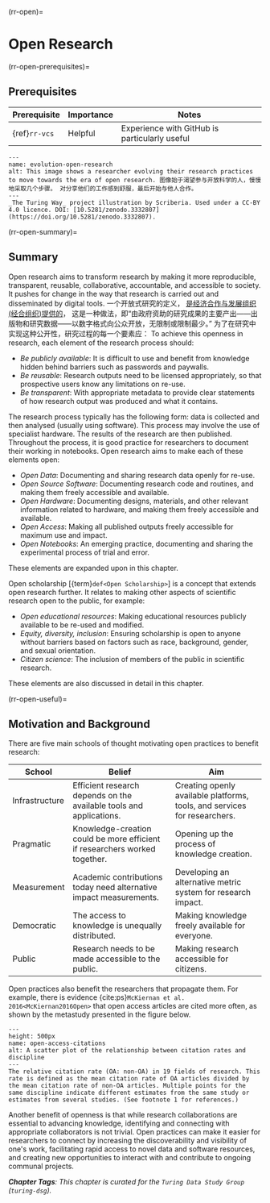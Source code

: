(rr-open)=
# Open Research

(rr-open-prerequisites)=
## Prerequisites

| Prerequisite  | Importance | Notes                                         |
| ------------- | ---------- | --------------------------------------------- |
| {ref}`rr-vcs` | Helpful    | Experience with GitHub is particularly useful |


```{figure} ../figures/evolution-open-research.jpg
---
name: evolution-open-research
alt: This image shows a researcher evolving their research practices to move towards the era of open research. 图像始于渴望参与开放科学的人，慢慢地采取几个步骤。 对分享他们的工作感到舒服，最后开始与他人合作。
---
_The Turing Way_ project illustration by Scriberia. Used under a CC-BY 4.0 licence. DOI: [10.5281/zenodo.3332807](https://doi.org/10.5281/zenodo.3332807).
```

(rr-open-summary)=
## Summary

Open research aims to transform research by making it more reproducible, transparent, reusable, collaborative, accountable, and accessible to society. It pushes for change in the way that research is carried out and disseminated by digital tools. 一个开放式研究的定义， [是经济合作与发展组织(经合组织)提供的](https://www.fct.pt/dsi/docs/Making_Open_Science_a_Reality.pdf "Making Open Science a Reality, OECD Science, Technology and Industry Policy Papers No. 25")， 这是一种做法，即“由政府资助的研究成果的主要产出——出版物和研究数据——以数字格式向公众开放，无限制或限制最少。” 为了在研究中实现这种公开性，研究过程的每一个要素应： To achieve this openness in research, each element of the research process should:

- _Be publicly available_: It is difficult to use and benefit from knowledge hidden behind barriers such as passwords and paywalls.
- _Be reusable_: Research outputs need to be licensed appropriately, so that prospective users know any limitations on re-use.
- _Be transparent_: With appropriate metadata to provide clear statements of how research output was produced and what it contains.

The research process typically has the following form: data is collected and then analysed (usually using software). This process may involve the use of specialist hardware. The results of the research are then published. Throughout the process, it is good practice for researchers to document their working in notebooks. Open research aims to make each of these elements open:

- _Open Data_: Documenting and sharing research data openly for re-use.
- _Open Source Software_: Documenting research code and routines, and making them freely accessible and available.
- _Open Hardware_: Documenting designs, materials, and other relevant information related to hardware, and making them freely accessible and available.
- _Open Access_: Making all published outputs freely accessible for maximum use and impact.
- _Open Notebooks_: An emerging practice, documenting and sharing the experimental process of trial and error.

These elements are expanded upon in this chapter.

Open scholarship [{term}`def<Open Scholarship>`] is a concept that extends open research further. It relates to making other aspects of scientific research open to the public, for example:

- _Open educational resources_: Making educational resources publicly available to be re-used and modified.
- _Equity, diversity, inclusion_: Ensuring scholarship is open to anyone without barriers based on factors such as race, background, gender, and sexual orientation.
- _Citizen science_: The inclusion of members of the public in scientific research.

These elements are also discussed in detail in this chapter.

(rr-open-useful)=
## Motivation and Background

There are five main schools of thought motivating open practices to benefit research:

| School         | Belief                                                                     | Aim                                                                       |
| -------------- | -------------------------------------------------------------------------- | ------------------------------------------------------------------------- |
| Infrastructure | Efficient research depends on the available tools and applications.        | Creating openly available platforms, tools, and services for researchers. |
| Pragmatic      | Knowledge-creation could be more efficient if researchers worked together. | Opening up the process of knowledge creation.                             |
| Measurement    | Academic contributions today need alternative impact measurements.         | Developing an alternative metric system for research impact.              |
| Democratic     | The access to knowledge is unequally distributed.                          | Making knowledge freely available for everyone.                           |
| Public         | Research needs to be made accessible to the public.                        | Making research accessible for citizens.                                  |

Open practices also benefit the researchers that propagate them. For example, there is evidence {cite:ps}`McKiernan et al. 2016<McKiernan2016Open>` that open access articles are cited more often, as shown by the metastudy presented in the figure below.

```{figure} ../figures/open-access-citations.jpg
---
height: 500px
name: open-access-citations
alt: A scatter plot of the relationship between citation rates and discipline
---
The relative citation rate (OA: non-OA) in 19 fields of research. This rate is defined as the mean citation rate of OA articles divided by the mean citation rate of non-OA articles. Multiple points for the same discipline indicate different estimates from the same study or estimates from several studies. (See footnote 1 for references.)
```

Another benefit of openness is that while research collaborations are essential to advancing knowledge, identifying and connecting with appropriate collaborators is not trivial. Open practices can make it easier for researchers to connect by increasing the discoverability and visibility of one's work, facilitating rapid access to novel data and software resources, and creating new opportunities to interact with and contribute to ongoing communal projects.

***Chapter Tags**: This chapter is curated for the `Turing Data Study Group` (`turing-dsg`).*
